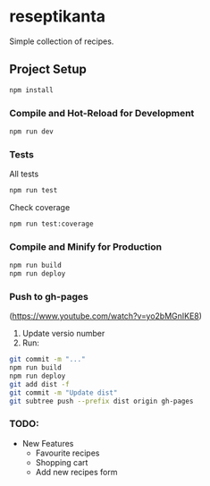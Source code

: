 # reseptikanta

Simple collection of recipes.

## Project Setup

```sh
npm install
```

### Compile and Hot-Reload for Development

```sh
npm run dev
```

### Tests
All tests
```sh
npm run test
```
Check coverage
```sh
npm run test:coverage
```

### Compile and Minify for Production

```sh
npm run build
npm run deploy
```

### Push to gh-pages

(https://www.youtube.com/watch?v=yo2bMGnIKE8)

1. Update versio number
2. Run:

```sh
git commit -m "..."
npm run build
npm run deploy
git add dist -f
git commit -m "Update dist"
git subtree push --prefix dist origin gh-pages
```

### TODO:

- New Features
  - Favourite recipes
  - Shopping cart
  - Add new recipes form
